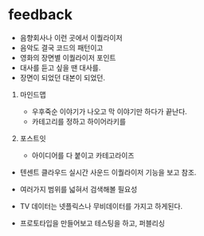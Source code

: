 

# feedback

- 음향회사나 이런 곳에서 이퀄라이저 
- 음악도 결국 코드의 패턴이고
- 영화의 장면별 이퀄라이저 포인트
- 대사를 듣고 싶을 땐 대사를. 
- 장면이 되었던 대본이 되었던.


1. 마인드맵 
	- 우후죽순 이야기가 나오고 막 이야기만 하다가 끝난다.
	- 카테고리를 정하고 하이어라키를 

2. 포스트잇
	- 아이디어를 다 붙이고 카테고라이즈



- 텐센트 클라우드 실시간 사운드 이퀄라이저 기능을 보고 참조.
- 여러가지 범위를 넓혀서 검색해볼 필요성
- TV 데이터는 넷플릭스나 무비데이터를 가지고 하게된다.

- 프로토타입을 만들어보고 테스팅을 하고, 퍼블리싱

